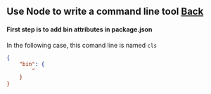 ## Use Node to write a command line tool [Back](./../node.md)

#### First step is to add bin attributes in package.json

In the following case, this comand line is named `cls`

```json
{
    "bin": {
        "
    }
}
```